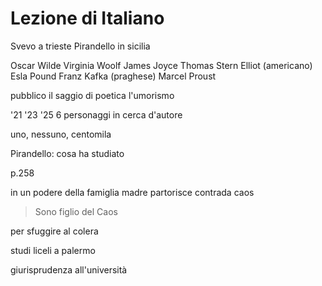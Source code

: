 # Lezione di Italiano

Svevo a trieste
Pirandello in sicilia

Oscar Wilde
Virginia Woolf
James Joyce
Thomas Stern Elliot (americano)
Esla Pound
Franz Kafka (praghese)
Marcel Proust 


pubblico il saggio di poetica l'umorismo


'21
'23
'25
6 personaggi in cerca d'autore

uno, nessuno, centomila


Pirandello: cosa ha studiato

p.258

in un podere della famiglia
madre partorisce
contrada caos

> Sono figlio del Caos

per sfuggire al colera

studi liceli a palermo

giurisprudenza all'università
<!--stackedit_data:
eyJoaXN0b3J5IjpbLTIzNzI3NjgxNiwxMzA4MjA3MzM3LDQ1ND
YyOTEyMSwyMTM0MDcxMjNdfQ==
-->
